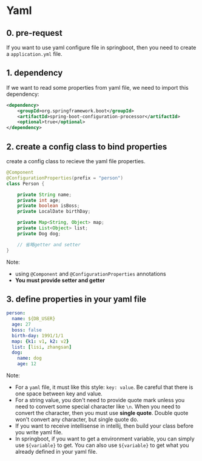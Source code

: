 # Yaml

## 0. pre-request

If you want to use yaml configure file in springboot, then you need to create a `application.yml` file.

## 1. dependency

If we want to read some properties from yaml file, we need to import this dependency:

```xml
<dependency>
    <groupId>org.springframework.boot</groupId>
    <artifactId>spring-boot-configuration-processor</artifactId>
    <optional>true</optional>
</dependency>
```

## 2. create a config class to bind properties

create a config class to recieve the yaml file properties.

```java
@Component
@ConfigurationProperties(prefix = "person")
class Person {

    private String name;
    private int age;
    private boolean isBoss;
    private LocalDate birthDay;

    private Map<String, Object> map;
    private List<Object> list;
    private Dog dog;

    // 省略getter and setter
}
```

Note:

-   using `@Component` and `@ConfigurationProperties` annotations
-   **You must provide setter and getter**

## 3. define properties in your yaml file

```yaml
person:
  name: ${DB_USER}
  age: 27
  boss: false
  birth-day: 1991/1/1
  map: {k1: v1, k2: v2}
  list: [lisi, zhangsan]
  dog:
    name: dog
    age: 12
```

Note:

-   For a `yaml` file, it must like this style: `key: value`. Be careful that there is one space between key and value.
-   For a string value, you don't need to provide quote mark unless you need to convert some special character like `\n`. When you need to convert the character, then you must use **single quote**. Double quote won't convert any character, but single quote do.
-   If you want to receive intellisense in intellij, then build your class before you write yaml file.
-   In springboot, if you want to get a environment variable, you can simply use `${variable}` to get. You can also use `${variable}` to get what you already defined in your yaml file.
